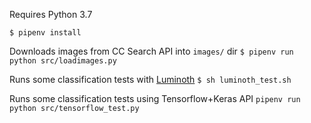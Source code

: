 Requires Python 3.7

`$ pipenv install`

Downloads images from CC Search API into `images/` dir
`$ pipenv run python src/loadimages.py`

Runs some classification tests with [Luminoth](https://luminoth.readthedocs.io)
`$ sh luminoth_test.sh`

Runs some classification tests using Tensorflow+Keras API
`pipenv run python src/tensorflow_test.py`
